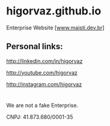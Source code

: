 # higorvaz.github.io
Enterprise Website [www.maisti.dev.br]

## Personal links: ##

http://linkedin.com/in/higorvaz

http://youtube.com/higorvaz

http://instagram.com/higorvaz

#
We are not a fake Enterprise.

CNPJ: 41.873.680/0001-35

